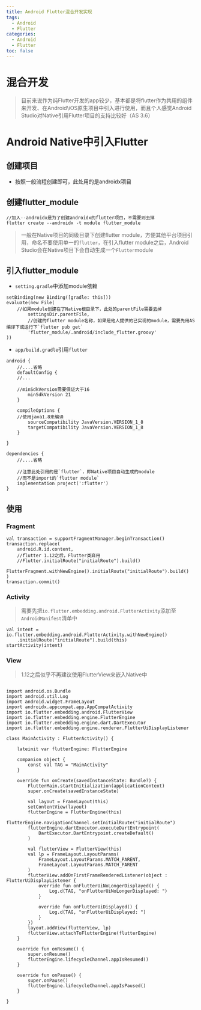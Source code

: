 ```yaml
---
title: Android Flutter混合开发实现
tags:
  - Android
  - Flutter
categories:
  - Android
  - Flutter
toc: false
---
```


# 混合开发
> 目前来说作为纯Flutter开发的app较少，基本都是将flutter作为共用的组件来开发、在Android\iOS原生项目中引入进行使用，而且个人感觉Android Studio对Native引用Flutter项目的支持比较好（AS 3.6）

# Android Native中引入Flutter
## 创建项目
- 按照一般流程创建即可，此处用的是androidx项目
<!-- more -->
## 创建flutter_module
```
//加入--androidx是为了创建androidx的flutter项目，不需要则去掉
flutter create --androidx -t module flutter_module
```
> 一般在Native项目的同级目录下创建flutter module，方便其他平台项目引用，命名不要使用单一的`flutter`，在引入flutter module之后，Android Studio会在Native项目下会自动生成一个`Flutter`module

## 引入flutter_module
- `setting.gradle`中添加module依赖
```
setBinding(new Binding([gradle: this]))
evaluate(new File(
	//如果module创建在了Native根目录下，此处的parentFile需要去掉
        settingsDir.parentFile,
        //创建的flutter module名称，如果是他人提供的已实现的module，需要先用AS编译下或运行下`flutter pub get`
        'flutter_module/.android/include_flutter.groovy'
))
```
- `app/build.gradle`引用`flutter`
```
android {
    //....省略
    defaultConfig {
	//...

	//minSdkVersion需要保证大于16
        minSdkVersion 21
    }

    compileOptions {
	//使用java1.8来编译
        sourceCompatibility JavaVersion.VERSION_1_8
        targetCompatibility JavaVersion.VERSION_1_8
    }

}

dependencies {
    //....省略

    //注意此处引用的是`flutter`，即Native项目自动生成的module
    //而不是import的`flutter module`
    implementation project(':flutter')
}
```

## 使用
### Fragment
```
val transaction = supportFragmentManager.beginTransaction()
transaction.replace(
    android.R.id.content,
    //flutter 1.12之后，Flutter类弃用
    //Flutter.initialRoute("initialRoute").build()
    FlutterFragment.withNewEngine().initialRoute("initialRoute").build()
)
transaction.commit()
```
### Activity
> 需要先把`io.flutter.embedding.android.FlutterActivity`添加至`AndroidManifest`清单中
```
val intent = io.flutter.embedding.android.FlutterActivity.withNewEngine()
    .initialRoute("initialRoute").build(this)
startActivity(intent)
```
### View
> 1.12之后似乎不再建议使用FlutterView来嵌入Native中
```

import android.os.Bundle
import android.util.Log
import android.widget.FrameLayout
import androidx.appcompat.app.AppCompatActivity
import io.flutter.embedding.android.FlutterView
import io.flutter.embedding.engine.FlutterEngine
import io.flutter.embedding.engine.dart.DartExecutor
import io.flutter.embedding.engine.renderer.FlutterUiDisplayListener

class MainActivity : FlutterActivity() {

    lateinit var flutterEngine: FlutterEngine

    companion object {
        const val TAG = "MainActivity"
    }

    override fun onCreate(savedInstanceState: Bundle?) {
        FlutterMain.startInitialization(applicationContext)
        super.onCreate(savedInstanceState)

        val layout = FrameLayout(this)
        setContentView(layout)
        flutterEngine = FlutterEngine(this)
        flutterEngine.navigationChannel.setInitialRoute("initialRoute")
        flutterEngine.dartExecutor.executeDartEntrypoint(
            DartExecutor.DartEntrypoint.createDefault()
        )

        val flutterView = FlutterView(this)
        val lp = FrameLayout.LayoutParams(
            FrameLayout.LayoutParams.MATCH_PARENT,
            FrameLayout.LayoutParams.MATCH_PARENT
        )
        flutterView.addOnFirstFrameRenderedListener(object : FlutterUiDisplayListener {
            override fun onFlutterUiNoLongerDisplayed() {
                Log.d(TAG, "onFlutterUiNoLongerDisplayed: ")
            }

            override fun onFlutterUiDisplayed() {
                Log.d(TAG, "onFlutterUiDisplayed: ")
            }
        })
        layout.addView(flutterView, lp)
        flutterView.attachToFlutterEngine(flutterEngine)
    }

    override fun onResume() {
        super.onResume()
        flutterEngine.lifecycleChannel.appIsResumed()
    }

    override fun onPause() {
        super.onPause()
        flutterEngine.lifecycleChannel.appIsPaused()
    }
    
}
```